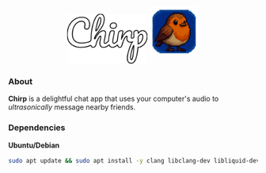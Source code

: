 <div align="center">
<img src="./assets/logo.svg" alt="logo" height="100"
>
<img src="./assets/icon.png" alt="bird" width="100" height="100" style="margin-bottom: 15px;">
</div>
<p></p>

### About

**Chirp** is a delightful chat app that uses your computer's audio to _ultrasonically_ message nearby friends. 

### Dependencies

__Ubuntu/Debian__
```bash
sudo apt update && sudo apt install -y clang libclang-dev libliquid-dev libasound2-dev libjack-jackd2-dev pkg-config
```